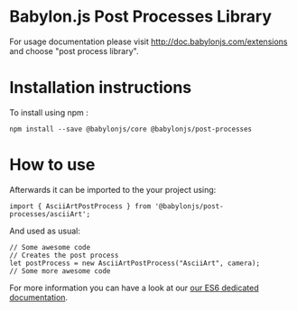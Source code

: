 Babylon.js Post Processes Library
=====================

For usage documentation please visit http://doc.babylonjs.com/extensions and choose "post process library".

# Installation instructions

To install using npm :

```
npm install --save @babylonjs/core @babylonjs/post-processes
```

# How to use

Afterwards it can be imported to the your project using:

```
import { AsciiArtPostProcess } from '@babylonjs/post-processes/asciiArt';
```

And used as usual:

```
// Some awesome code
// Creates the post process
let postProcess = new AsciiArtPostProcess("AsciiArt", camera);
// Some more awesome code
```

For more information you can have a look at our [our ES6 dedicated documentation](https://doc.babylonjs.com/features/es6_support).